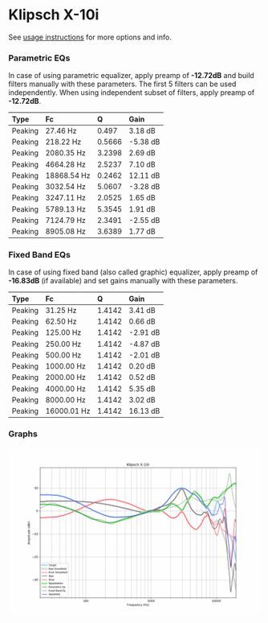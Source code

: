 # Klipsch X-10i
See [usage instructions](https://github.com/jaakkopasanen/AutoEq#usage) for more options and info.

### Parametric EQs
In case of using parametric equalizer, apply preamp of **-12.72dB** and build filters manually
with these parameters. The first 5 filters can be used independently.
When using independent subset of filters, apply preamp of **-12.72dB**.

| Type    | Fc          |      Q | Gain     |
|:--------|:------------|:-------|:---------|
| Peaking | 27.46 Hz    | 0.497  | 3.18 dB  |
| Peaking | 218.22 Hz   | 0.5666 | -5.38 dB |
| Peaking | 2080.35 Hz  | 3.2398 | 2.69 dB  |
| Peaking | 4664.28 Hz  | 2.5237 | 7.10 dB  |
| Peaking | 18868.54 Hz | 0.2462 | 12.11 dB |
| Peaking | 3032.54 Hz  | 5.0607 | -3.28 dB |
| Peaking | 3247.11 Hz  | 2.0525 | 1.65 dB  |
| Peaking | 5789.13 Hz  | 5.3545 | 1.91 dB  |
| Peaking | 7124.79 Hz  | 2.3491 | -2.55 dB |
| Peaking | 8905.08 Hz  | 3.6389 | 1.77 dB  |

### Fixed Band EQs
In case of using fixed band (also called graphic) equalizer, apply preamp of **-16.83dB**
(if available) and set gains manually with these parameters.

| Type    | Fc          |      Q | Gain     |
|:--------|:------------|:-------|:---------|
| Peaking | 31.25 Hz    | 1.4142 | 3.41 dB  |
| Peaking | 62.50 Hz    | 1.4142 | 0.66 dB  |
| Peaking | 125.00 Hz   | 1.4142 | -2.91 dB |
| Peaking | 250.00 Hz   | 1.4142 | -4.87 dB |
| Peaking | 500.00 Hz   | 1.4142 | -2.01 dB |
| Peaking | 1000.00 Hz  | 1.4142 | 0.20 dB  |
| Peaking | 2000.00 Hz  | 1.4142 | 0.52 dB  |
| Peaking | 4000.00 Hz  | 1.4142 | 5.35 dB  |
| Peaking | 8000.00 Hz  | 1.4142 | 3.02 dB  |
| Peaking | 16000.01 Hz | 1.4142 | 16.13 dB |

### Graphs
![](./Klipsch%20X-10i.png)
